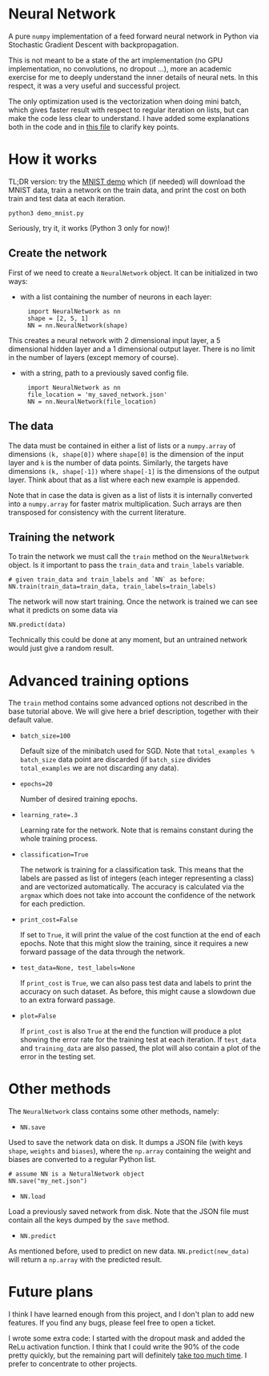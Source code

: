 # Neural Network

A pure `numpy` implementation of a feed forward neural network in Python via Stochastic Gradient Descent with backpropagation.

This is not meant to be a state of the art implementation (no GPU implementation, no convolutions, no dropout ...), more an academic exercise for me to deeply understand the inner details of neural nets. In this respect, it was a very useful and successful project.

The only optimization used is the vectorization when doing mini batch, which gives faster result with respect to regular iteration on lists, but can make the code less clear to understand. I have added some explanations both in the code and in [this file](InterestingBits.ipynb) to clarify key points.

# How it works

TL;DR version: try the [MNIST demo](mnist.md) which (if needed) will download the MNIST data, train a network on the train data, and print the cost on both train and test data at each iteration.

    python3 demo_mnist.py

Seriously, try it, it works (Python 3 only for now)!

## Create the network

First of we need to create a `NeuralNetwork` object. It can be initialized in two ways:

- with a list containing the number of neurons in each layer:

        import NeuralNetwork as nn
        shape = [2, 5, 1]
        NN = nn.NeuralNetwork(shape)

This creates a neural network with 2 dimensional input layer, a 5 dimensional hidden layer and a 1 dimensional output layer. There is no limit in the number of layers (except memory of course).


- with a string, path to a previously saved config file.

        import NeuralNetwork as nn
        file_location = 'my_saved_network.json'
        NN = nn.NeuralNetwork(file_location)




## The data

The data must be contained in either a list of lists or a `numpy.array` of dimensions `(k, shape[0])` where `shape[0]` is the dimension of the input layer and `k` is the number of data points. 
Similarly, the targets have dimensions `(k, shape[-1])` where `shape[-1]` is the dimensions of the output layer. Think about that as a list where each new example is appended.

Note that in case the data is given as a list of lists it is internally converted into a `numpy.array` for faster matrix multiplication. Such arrays are then transposed for consistency with the current literature.

## Training the network

To train the network we must call the `train` method on the `NeuralNetwork` object. Is it important to pass the `train_data` and `train_labels` variable.

    # given train_data and train_labels and `NN` as before:
    NN.train(train_data=train_data, train_labels=train_labels)

The network will now start training. Once the network is trained we can see what it predicts on some data via

    NN.predict(data)

Technically this could be done at any moment, but an untrained network would just give a random result.

# Advanced training options

The `train` method contains some advanced options not described  in the base tutorial above. We will give here a brief description, together with their default value.

- `batch_size=100`

    Default size of the minibatch used for SGD. Note that `total_examples % batch_size` data point are discarded (if `batch_size` divides `total_examples` we are not discarding any data).

- `epochs=20`

    Number of desired training epochs.

- `learning_rate=.3`

    Learning rate for the network. Note that is remains constant during the whole training process.

- `classification=True`

    The network is training for a classification task. This means that the labels are passed as list of integers (each integer representing a class) and are vectorized automatically. The accuracy is calculated via the `argmax` which does not take into account the confidence of the network for each prediction.

- `print_cost=False`

    If set to `True`, it will print the value of the cost function at the end of each epochs. Note that this might slow the training, since it requires a new forward passage of the data through the network.

- `test_data=None, test_labels=None`

    If `print_cost` is `True`, we can also pass test data and labels to print the accuracy on such dataset. As before, this might cause a slowdown due to an extra forward passage.

- `plot=False`

    If `print_cost` is also `True` at the end the function will produce a plot showing the error rate for the training test at each iteration. If `test_data` and `training_data` are also passed, the plot will also contain a plot of the error in the testing set. 

# Other methods

The `NeuralNetwork` class contains some other methods, namely:

- `NN.save`

Used to save the network data on disk. It dumps a JSON file (with keys `shape`, `weights` and `biases`), where the `np.array` containing the weight and biases are converted to a regular Python list.

    # assume NN is a NeturalNetwork object
    NN.save("my_net.json")

- `NN.load`   

Load a previously saved network from disk. Note that the JSON file must contain all the keys dumped by the `save` method.

- `NN.predict` 

As mentioned before, used to predict on new data. `NN.predict(new_data)` will return a `np.array` with the predicted result.

# Future plans

I think I have learned enough from this project, and I don't plan to add new features. If you find any bugs, please feel free to open a ticket.

I wrote some extra code: I started with the dropout mask and added the ReLu activation function.
I think that I could write the 90% of the code pretty quickly, but the remaining part will definitely [take too much time](https://en.wikipedia.org/wiki/Ninety-ninety_rule). I prefer to concentrate to other projects.




